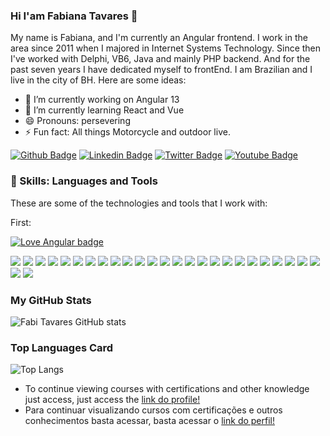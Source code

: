 ### Hi I'am Fabiana Tavares 👋

<!--
**FabianaTavares/FabianaTavares** is a ✨ _special_ ✨ repository because its `README.md` (this file) appears on your GitHub profile.
-->

My name is Fabiana, and I'm currently an Angular frontend. I work in the area since 2011 when I majored in Internet Systems Technology. Since then I've worked with Delphi, VB6, Java and mainly PHP backend. And for the past seven years I have dedicated myself to frontEnd. I am Brazilian and I live in the city of BH.
Here are some ideas:

- 🔭 I’m currently working on Angular 13
- 🌱 I’m currently learning React and Vue
- 😄 Pronouns: persevering
- ⚡ Fun fact: All things Motorcycle and outdoor live.

[![Github Badge](https://img.shields.io/badge/-Github-000?style=flat-square&logo=Github&logoColor=white&link=https://github.com/FabianaTavares)](https://github.com/FabianaTavares)
[![Linkedin Badge](https://img.shields.io/badge/-LinkedIn-blue?style=flat-square&logo=Linkedin&logoColor=white&link=https://www.linkedin.com/in/fabianatavares1/)](https://www.linkedin.com/in/fabianatavares1/)
[![Twitter Badge](https://img.shields.io/badge/-Twitter-1ca0f1?style=flat-square&labelColor=1ca0f1&logo=twitter&logoColor=white&link=https://twitter.com/kmsdeaventuras)](https://twitter.com/kmsdeaventuras)
[![Youtube Badge](https://img.shields.io/badge/-YouTube-ff0000?style=flat-square&labelColor=ff0000&logo=youtube&logoColor=white&link=https://www.youtube.com/kmsdeaventuras)](https://www.youtube.com/kmsdeaventuras)

### 🚀 Skills: Languages and Tools

These are some of the technologies and tools that I work with:

<p>First:

[![Love Angular badge](https://img.shields.io/badge/angular-love-blue?logo=angular&angular=love)](https://www.github.com/angular/angular)
</p>

<p>
<img src="https://img.shields.io/badge/angular%20-%23DD0031.svg?&style=for-the-badge&logo=angular&logoColor=white"/>
<img src="https://img.shields.io/badge/angular.js%20-%23E23237.svg?&style=for-the-badge&logo=angularjs&logoColor=white"/>
<img src="https://img.shields.io/badge/html5%20-%23E34F26.svg?&style=for-the-badge&logo=html5&logoColor=white"/>
<img src="https://img.shields.io/badge/css3%20-%231572B6.svg?&style=for-the-badge&logo=css3&logoColor=white"/>
<img src="https://img.shields.io/badge/SASS%20-hotpink.svg?&style=for-the-badge&logo=SASS&logoColor=white"/>
<img src="https://img.shields.io/badge/bootstrap%20-%23563D7C.svg?&style=for-the-badge&logo=bootstrap&logoColor=white"/>
<img src="https://img.shields.io/badge/material%20ui%20-%230081CB.svg?&style=for-the-badge&logo=material-ui&logoColor=white"/>
<img src="https://img.shields.io/badge/javascript%20-%23323330.svg?&style=for-the-badge&logo=javascript&logoColor=%23F7DF1E"/>
<img src="https://img.shields.io/badge/typescript%20-%23007ACC.svg?&style=for-the-badge&logo=typescript&logoColor=white"/>
<img src="https://img.shields.io/badge/react%20-%2320232a.svg?&style=for-the-badge&logo=react&logoColor=%2361DAFB"/>
<img src="https://img.shields.io/badge/vuejs-42b983?&style=for-the-badge&logo=vue.js&logoColor=%234FC08D"/>
<img src="https://img.shields.io/badge/docker%20-%230db7ed.svg?&style=for-the-badge&logo=docker&logoColor=white"/>
<img src="https://img.shields.io/badge/-Git-black?&style=for-the-badge&logo=git&logoColor=white"/>
<img src="https://img.shields.io/badge/gitlab%20-%23181717.svg?&style=for-the-badge&logo=gitlab&logoColor=white"/>
<img src="https://img.shields.io/badge/-GitHub-181717?style=for-the-badge&amp;logo=github">
<img src="https://img.shields.io/badge/Microsoft%20Azure-0089D6?style=for-the-badge&amp;logo=microsoft-azure&amp;logoColor=white">
<img src="https://img.shields.io/badge/Google%20Cloud%20-%234285F4.svg?&style=for-the-badge&logo=google-cloud&logoColor=white"/>
<img src="https://img.shields.io/badge/Firebase-FFCA28?&style=for-the-badge&logo=firebase&logoColor=white"/>
<img src="https://img.shields.io/badge/-MySQL-4479A1?&style=for-the-badge&logo=mysql&logoColor=white"/>
<img src="https://img.shields.io/badge/postgres-%23316192.svg?&style=for-the-badge&logo=postgresql&logoColor=white"/>
<img src="https://img.shields.io/badge/-SQL%20Server-CC2927?logo=microsoft-sql-server&logoColor=white&style=for-the-badge"/>
<img src="https://img.shields.io/badge/oracle%20-%23F00000.svg?&style=for-the-badge&logo=oracle&logoColor=white" />
<img src="https://img.shields.io/badge/php-%23777BB4.svg?&style=for-the-badge&logo=php&logoColor=white"/>
<img src="https://img.shields.io/badge/laravel%20-%23FF2D20.svg?&style=for-the-badge&logo=laravel&logoColor=white"/>
<img src="https://img.shields.io/badge/-JIRA-0052CC?style=for-the-badge&amp;logo=jira">
<img src="https://img.shields.io/badge/-VSCode-007ACC?style=for-the-badge&amp;logo=visual-studio-code&amp;logoColor=white">
<img src="https://img.shields.io/badge/-swagger-339933?style=for-the-badge"/>

</p>


### My GitHub Stats


![Fabi Tavares GitHub stats](https://github-readme-stats.vercel.app/api?username=FabianaTavares&show_icons=true&hide=stars,&count_private=true&title_color=0891b2&text_color=ffffff&icon_color=0891b2&bg_color=1c1917&hide_border=true&show_icons=true)

### Top Languages Card

![Top Langs](https://github-readme-stats.vercel.app/api/top-langs/?username=FabianaTavares&size_weight=0.5&count_weight=0.5&langs_count=10&layout=compact)


- To continue viewing courses with certifications and other knowledge just access, just access the [link do profile!](https://github.com/FabianaTavares/FabianaTavares/tree/main/sub-readme/README.md)
- Para continuar visualizando cursos com certificações e outros conhecimentos basta acessar, basta acessar o [link do perfil!](https://github.com/FabianaTavares/FabianaTavares/tree/main/sub-readme/README.md)
